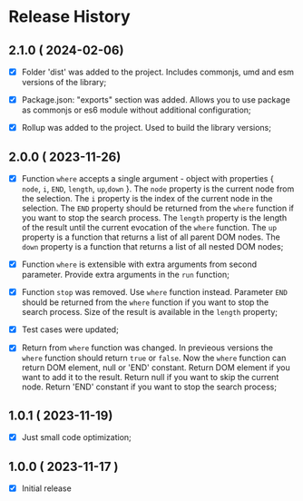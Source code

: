 # Release History



## 2.1.0 ( 2024-02-06)
- [x] Folder 'dist' was added to the project. Includes commonjs, umd and esm versions of the library;
- [x] Package.json: "exports" section was added. Allows you to use package as commonjs or es6 module without additional configuration;
- [x] Rollup was added to the project. Used to build the library versions;



## 2.0.0 ( 2023-11-26)
- [x] Function `where` accepts a single argument - object with properties { `node`, `i`, `END`, `length`, `up`,`down` }. The `node` property is the current node from the selection. The `i` property is the index of the current node in the selection. The `END` property should be returned from the `where` function if you want to stop the search process. The `length` property is the length of the result until the current evocation of the `where` function. The `up` property is a function that returns a list of all parent DOM nodes. The `down` property is a function that returns a list of all nested DOM nodes;
- [x] Function `where` is extensible with extra arguments from second parameter. Provide extra arguments in the `run` function;
- [x] Function `stop` was removed. Use `where` function instead. Parameter `END` should be returned from the `where` function if you want to stop the search process. Size of the result is available in the `length` property;
- [x] Test cases were updated;
- [x] Return from `where` function was changed. In previeous versions the `where` function should return `true` or `false`. Now the `where` function can return DOM element, null or 'END' constant. Return DOM element if you want to add it to the result. Return null if you want to skip the current node. Return 'END' constant if you want to stop the search process;



## 1.0.1 ( 2023-11-19)
- [x] Just small code optimization;




## 1.0.0 ( 2023-11-17 )
- [x] Initial release